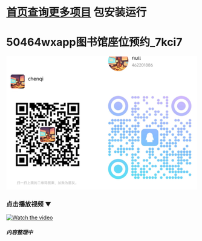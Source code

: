 # [首页查询更多项目](https://github.com/GraduationProject-weixin) 包安装运行


# 50464wxapp图书馆座位预约_7kci7

![picture](https://raw.githubusercontent.com/GraduationProject-springboot/.github/main/img/wx.png)

### 点击播放视频 ▼
[![Watch the video](https://i.sstatic.net/Vp2cE.png)](https://www.bilibili.com/video/BV1NvtMeFEiw?p=118)


#####   内容整理中  











